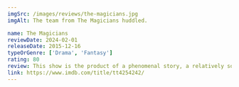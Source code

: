 ```yaml
---
imgSrc: /images/reviews/the-magicians.jpg
imgAlt: The team from The Magicians huddled.

name: The Magicians
reviewDate: 2024-02-01
releaseDate: 2015-12-16
typeOrGenre: ['Drama', 'Fantasy']
rating: 80
review: This show is the product of a phenomenal story, a relatively solid script, and very average actors and actresses (sorry). The creators of The Magicians did an outstanding job building a world with deep lore backing unique and interesting fantasy themes, particularly magic. The visual art, the magic "system", the God lore—all solid. But wow, some line deliveries are legitimately painful to listen to. As the show progressed, the actors got more comfortable and this happened less often. If you can appreciate a well thought-out fantasy world, this is a strong recommend.
link: https://www.imdb.com/title/tt4254242/
---
```

